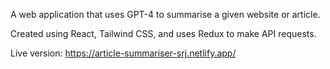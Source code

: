 A web application that uses GPT-4 to summarise a given website or article.

Created using React, Tailwind CSS, and uses Redux to make API requests.

Live version: https://article-summariser-srj.netlify.app/
